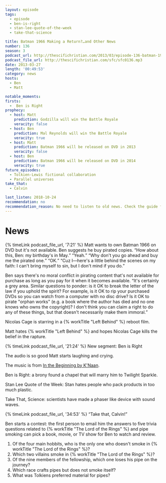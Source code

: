 ```yaml
---
layout: episode
tags:
  - episode
  - ben-is-right
  - stan-lee-quote-of-the-week
  - take-that-science

title: Batman 1966 Making a Return?…and Other News
number: 136
season: 3
podcast_url: http://thescifichristian.com/2013/03/episode-136-batman-1966-making-a-return-and-other-news/
podcast_file_url: http://thescifichristian.com/sfc/sfc0136.mp3
date: 2013-03-27
length: '00:49:53'
category: news
hosts:
  - Ben
  - Matt

notable_moments:
firsts:
  -  Ben is Right
prophecy:
  - host: Matt
    prediction: Godzilla will win the Battle Royale
    veracity: false
  - host: Ben
    prediction: Mal Reynolds will win the Battle Royale
    veracity: true
  - host: Matt
    prediction: Batman 1966 will be released on DVD in 2013
    veracity: false
  - host: Ben
    prediction: Batman 1966 will be released on DVD in 2014
    veracity: true
future_episodes:
  - Tolkien-Lewis fictional collaboration
  - Parallel universes
take_that:
  - Calvin

last_listen: 2018-10-24
recommendation: no
recommendation_reason: No need to listen to old news. Check the guide for what's interesting in hindsight.
---
```

# News
<div class="quote">
  {% timeLink podcast_file_url, '7:21' %}
  <span class="quote-context is-size-6">Matt wants to own Batman 1966 on DVD but it's not available. Ben suggests he buy pirated copies.</span>
  <q class="matt">How about this, Ben: my birthday's in May.</q>
  <q class="ben">Yeah.</q>
  <q class="matt">Why don't you go ahead and buy me the pirated one.</q>
  <q class="ben">OK.</q>
  <q class="matt">Cuz I—here's a little behind the scenes on my faith: I can't bring myself to sin, but I don't mind if you do.</q>
</div>

Ben says there's no moral conflict in pirating content that's not available for purchase as long as you pay for it when it becomes available. <q class="archivist">It's certainly a grey area. Similar questions to ponder: is it OK to break the letter of the law if you uphold the spirit? For example, is it OK to rip your purchased DVDs so you can watch from a computer with no disc drive? Is it OK to pirate "orphan works" (e.g. a book where the author has died and no one knows who owns the copyright)? I don't think you can claim a right to do any of these things, but that doesn't necessarily make them immoral.</q>

Nicolas Cage is starring in a {% workTitle "Left Behind" %} reboot film.

Matt hates {% workTitle "Left Behind" %} and hopes Nicolas Cage kills the belief in the rapture.

{% timeLink podcast_file_url, '21:24' %} New segment: Ben is Right

The audio is so good Matt starts laughing and crying.

The music is from <a href="https://www.youtube.com/watch?v=uq0pygjQK74">In the Beginning by K'Naan</a>.

Ben is Right: a brony found a chapel that will marry him to Twilight Sparkle.

Stan Lee Quote of the Week: Stan hates people who pack products in too much plastic.

Take That, Science: scientists have made a phaser like device with sound waves.

<div class="quote">
  {% timeLink podcast_file_url, '34:53' %}
  <q class="ben">Take that, Calvin!</q>
</div>

Ben starts a contest: the first person to email him the answers to five trivia questions related to {% workTitle "The Lord of the Rings" %} and pipe smoking can pick a book, movie, or TV show for Ben to watch and review.

<ol>
  <li>Of the four main hobbits, who is the only one who doesn't smoke in {% workTitle "The Lord of the Rings" %}? 
  <li>Which two villains smoke in {% workTitle "The Lord of the Rings" %}? 
  <li>Of the nine members of the fellowship, which one loses his pipe on the journey?
  <li>Which race crafts pipes but does not smoke itself? 
  <li>What was Tolkiens preferred material for pipes? 
</ol>